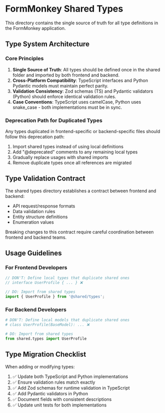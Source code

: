 # FormMonkey Shared Types

This directory contains the single source of truth for all type definitions in the FormMonkey application.

## Type System Architecture

### Core Principles

1. **Single Source of Truth**: All types should be defined once in the shared folder and imported by both frontend and backend.
2. **Cross-Platform Compatibility**: TypeScript interfaces and Python Pydantic models must maintain perfect parity.
3. **Validation Consistency**: Zod schemas (TS) and Pydantic validators (Python) should enforce identical validation rules.
4. **Case Conventions**: TypeScript uses camelCase, Python uses snake_case - both implementations must be in sync.

### Deprecation Path for Duplicated Types

Any types duplicated in frontend-specific or backend-specific files should follow this deprecation path:

1. Import shared types instead of using local definitions
2. Add "@deprecated" comments to any remaining local types
3. Gradually replace usages with shared imports
4. Remove duplicate types once all references are migrated

## Type Validation Contract

The shared types directory establishes a contract between frontend and backend:

- API request/response formats
- Data validation rules
- Entity structure definitions
- Enumeration values

Breaking changes to this contract require careful coordination between frontend and backend teams.

## Usage Guidelines

### For Frontend Developers

```typescript
// DON'T: Define local types that duplicate shared ones
// interface UserProfile { ... } ❌

// DO: Import from shared types
import { UserProfile } from '@shared/types';
```

### For Backend Developers

```python
# DON'T: Define local models that duplicate shared ones
# class UserProfile(BaseModel): ... ❌

# DO: Import from shared types
from shared.types import UserProfile
```

## Type Migration Checklist

When adding or modifying types:

1. ✅ Update both TypeScript and Python implementations
2. ✅ Ensure validation rules match exactly
3. ✅ Add Zod schemas for runtime validation in TypeScript
4. ✅ Add Pydantic validators in Python
5. ✅ Document fields with consistent descriptions
6. ✅ Update unit tests for both implementations
